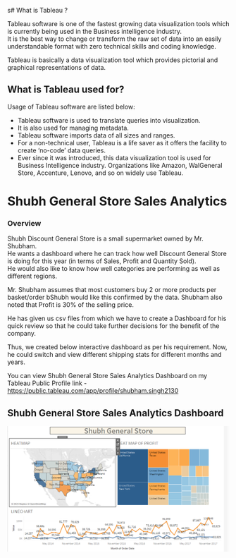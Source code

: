 s# What is Tableau ?  

Tableau software is one of the fastest growing data visualization tools which is currently being used in the Business intelligence industry.  
It is the best way to change or transform the raw set of data into an easily understandable format with zero technical skills and coding knowledge.   

Tableau is basically a data visualization tool which provides pictorial and graphical representations of data.

## What is Tableau used for?  

Usage of Tableau software are listed below:

- Tableau software is used to translate queries into visualization.  
- It is also used for managing metadata.  
- Tableau software imports data of all sizes and ranges.  
- For a non-technical user, Tableau is a life saver as it offers the facility to create ‘no-code’ data queries.  
- Ever since it was introduced, this data visualization tool is used for Business Intelligence industry. Organizations like Amazon, WalGeneral Store, Accenture, Lenovo, and so on widely use Tableau.  


# Shubh General Store Sales Analytics

###  Overview 

Shubh Discount General Store is a small supermarket owned by Mr. Shubham.  
He wants a dashboard where he can track how well Discount General Store is doing for this year (in terms of Sales, Profit and Quantity
Sold).  
He would also like to know how well categories are performing as well as different regions.  

Mr. Shubham assumes that most customers buy 2 or more products per basket/order bShubh would
like this confirmed by the data.
Shubham also noted that Profit is 30% of the selling price.  

He has given us csv files from which we have to create a Dashboard for his quick review so that he could take further decisions for the benefit of the company.

Thus, we created below interactive dashboard as per his requirement. Now, he could switch and view different shipping stats for different months and years.   

You can view Shubh General Store Sales Analytics Dashboard on my Tableau Public Profile link - https://public.tableau.com/app/profile/shubham.singh2130  

##  Shubh General Store Sales Analytics Dashboard

<img src="https://github.com/Shubonymous/-Tableau_Projects/blob/main/Shubh%20GeneralStore%20Dashboard/Screenshots/SGS_png.PNG" alt="SS 3"/>





